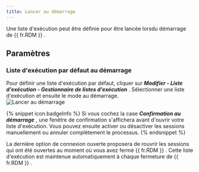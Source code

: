 ```yaml
---
title: Lancer au démarrage
---
```

Une liste d&apos;exécution peut être définie pour être lancée lorsdu démarrage de {{ fr.RDM }} . 

## Paramètres 

### Liste d&apos;exécution par défaut au démarrage 

Pour définir une liste d&apos;exécution par défaut, cliquer sur ***Modifier - Liste d&apos;exécution - Gestionnaire de listes d&apos;exécution*** . Sélectionner une liste d&apos;exécution et ensuite le mode au démarrage.  
![Lancer au démarrage](/img/fr/rdm/mac/clip0282.png) 

{% snippet icon.badgeInfo %} 
Si vous cochez la case ***Confirmation au démarrage*** , une fenêtre de confirmation s&apos;affichera avant d&apos;ouvrir votre liste d&apos;exécution. Vous pouvez ensuite activer ou désactiver les sessions manuellement ou annuler complètement le processus. 
{% endsnippet %}
 
La dernière option de connexion ouverte proposera de rouvrir les sessions qui ont été ouvertes au moment où vous avez fermé {{ fr.RDM }} . Cette liste d&apos;exécution est maintenue automatiquement à chaque fermeture de {{ fr.RDM }} . 

